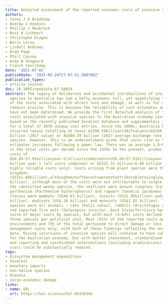 ```yaml
---
title: Detailed assessment of the reported economic costs of invasive species in Australia
authors:
- Corey J A Bradshaw
- Andrew J Hoskins
- Phillip J Haubrock
- Ross N Cuthbert
- Christophe Diagne
- Boris Leroy
- Lindell Andrews
- Brad Page
- Phill Cassey
- Andy W Sheppard
- Franck Courchamp
date: '2021-07-01'
publishDate: '2025-03-24T17:07:51.588708Z'
publication_types:
- article-journal
doi: 10.3897/neobiota.67.58834
abstract: The legacy of deliberate and accidental introductions of invasive alien
  species to Australia has had a hefty economic toll, yet quantifying the magnitude
  of the costs associated with direct loss and damage, as well as for management interventions,
  remains elusive. This is because the reliability of cost estimates and under-sampling
  have not been determined. We provide the first detailed analysis of the reported
  costs associated with invasive species to the Australian economy since the 1960s,
  based on the recently published InvaCost database and supplementary information,
  for a total of 2078 unique cost entries. Since the 1960s, Australia has spent or
  incurred losses totalling at least US298.58billion(2017value)orAU298.58billion(2017value)orAU298.58
  billion (2017 value) or AU389.59 billion (2017 average exchange rate) from invasive
  species. However, this is an underestimate given that costs rise as the number of
  estimates increases following a power law. There was an average 1.8–6.3-fold increase
  in the total costs per decade since the 1970s to the present, producing estimated
  costs of 
  US6.09–57.91billionyear−1(allcostscombined)orUS6.09–57.91billionyear−1(allcostscombined)orUS6.09–57.91
  billion year-1 (all costs combined) or US225.31 million–6.84 billion year-1 (observed,
  highly reliable costs only). Costs arising from plant species were the highest among
  kingdoms 
  (US151.68billion),althoughmostofthecostswerenotattributabletosinglespecies.Oftheidentifiedweedyspecies,thecostliestwereannualryegrass(Loliumrigidum),parthenium(Partheniumhysterophorus)andragwort(Seneciojacobaea).Thefourcostliestclassesweremammals(US151.68billion),althoughmostofthecostswerenotattributabletosinglespecies.Oftheidentifiedweedyspecies,thecostliestwereannualryegrass(Loliumrigidum),parthenium(Partheniumhysterophorus)andragwort(Seneciojacobaea).Thefourcostliestclassesweremammals(US151.68
  billion), although most of the costs were not attributable to single species. Of
  the identified weedy species, the costliest were annual ryegrass (Lolium rigidum),
  parthenium (Parthenium hysterophorus) and ragwort (Senecio jacobaea). The four costliest
  classes were mammals (US48.63 billion), insects (US11.95billion),eudicots(US11.95billion),eudicots(US11.95
  billion), eudicots (US4.10 billion) and monocots (US$1.92 billion). The three costliest
  species were all animals – cats (Felis catus), rabbits (Oryctolagus cuniculus) and
  red imported fire ants (Solenopsis invicta). Each State/Territory had a different
  suite of major costs by species, but with most (3–62%) costs derived from one to
  three species per political unit. Most (61%) of the reported costs applied to multiple
  environments and 73% of the total pertained to direct damage or loss compared to
  management costs only, with both of these findings reflecting the availability of
  data. Rising incursions of invasive species will continue to have substantial costs
  for the Australian economy, but with better investment, standardised assessments
  and reporting and coordinated interventions (including eradications), some of these
  costs could be substantially reduced.
tags:
- Ecosystem management expenditure
- InvaCost
- monetary impacts
- non-native species
- Oceania
- socio-economic damage
links:
- name: URL
  url: https://hal.science/hal-03410344
---
```

